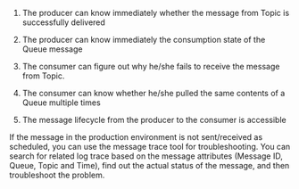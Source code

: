 ﻿1. The producer can know immediately whether the message from Topic is successfully delivered

2. The producer can know immediately the consumption state of the Queue message

3. The consumer can figure out why he/she fails to receive the message from Topic.

4. The consumer can know whether he/she pulled the same contents of a Queue multiple times

5. The message lifecycle from the producer to the consumer is accessible
     
If the message in the production environment is not sent/received as scheduled, you can use the message trace tool for troubleshooting. You can search for related log trace based on the message attributes (Message ID, Queue, Topic and Time), find out the actual status of the message, and then troubleshoot the problem.

